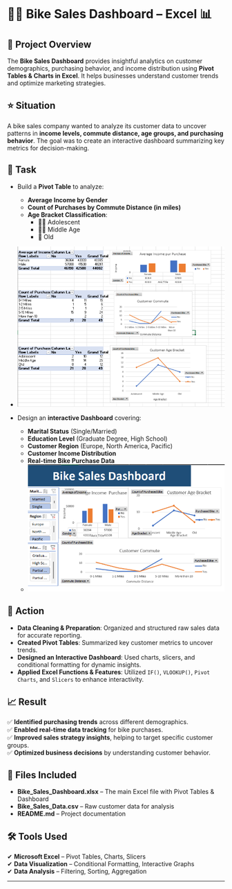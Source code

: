# 🚴‍♂️ Bike Sales Dashboard – Excel 📊  

## 📌 Project Overview  
The **Bike Sales Dashboard** provides insightful analytics on customer demographics, purchasing behavior, and income distribution using **Pivot Tables & Charts in Excel**. It helps businesses understand customer trends and optimize marketing strategies.  

## ⭐ Situation  
A bike sales company wanted to analyze its customer data to uncover patterns in **income levels, commute distance, age groups, and purchasing behavior**. The goal was to create an interactive dashboard summarizing key metrics for decision-making.  

## 🎯 Task  
- Build a **Pivot Table** to analyze:  
  - **Average Income by Gender**  
  - **Count of Purchases by Commute Distance (in miles)**  
  - **Age Bracket Classification**:  
    - 🏃‍♂️ Adolescent  
    - 👨‍💼 Middle Age  
    - 👴 Old
- ![Pivot Table](https://github.com/Fidelia-a11y/Bikes-Sales/blob/main/Pivot%20Table.png)  

- Design an **interactive Dashboard** covering:  
  - **Marital Status** (Single/Married)  
  - **Education Level** (Graduate Degree, High School)  
  - **Customer Region** (Europe, North America, Pacific)  
  - **Customer Income Distribution**  
  - **Real-time Bike Purchase Data**
  -  ![Pivot Table](https://github.com/Fidelia-a11y/Bikes-Sales/blob/main/Bike%20Sales%20Dashboard.png)  

## 🚀 Action  
- **Data Cleaning & Preparation**: Organized and structured raw sales data for accurate reporting.  
- **Created Pivot Tables**: Summarized key customer metrics to uncover trends.  
- **Designed an Interactive Dashboard**: Used charts, slicers, and conditional formatting for dynamic insights.  
- **Applied Excel Functions & Features**: Utilized `IF()`, `VLOOKUP()`, `Pivot Charts`, and `Slicers` to enhance interactivity.  

## 📈 Result  
✅ **Identified purchasing trends** across different demographics.  
✅ **Enabled real-time data tracking** for bike purchases.  
✅ **Improved sales strategy insights**, helping to target specific customer groups.  
✅ **Optimized business decisions** by understanding customer behavior.  

## 📂 Files Included  
- **Bike_Sales_Dashboard.xlsx** – The main Excel file with Pivot Tables & Dashboard  
- **Bike_Sales_Data.csv** – Raw customer data for analysis  
- **README.md** – Project documentation  

## 🛠️ Tools Used  
✔ **Microsoft Excel** – Pivot Tables, Charts, Slicers  
✔ **Data Visualization** – Conditional Formatting, Interactive Graphs  
✔ **Data Analysis** – Filtering, Sorting, Aggregation  
  

---
 
